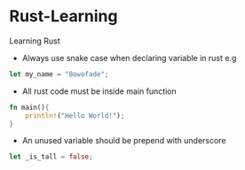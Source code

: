# Rust-Learning
Learning Rust

- Always use snake case when declaring variable in rust e.g 
```rs 
let my_name = "Bowofade";
```

- All rust code must be inside main function

```rs 
fn main(){
    println!("Hello World!");
}
```

- An unused variable should be prepend with underscore

```rs
let _is_tall = false;
```

